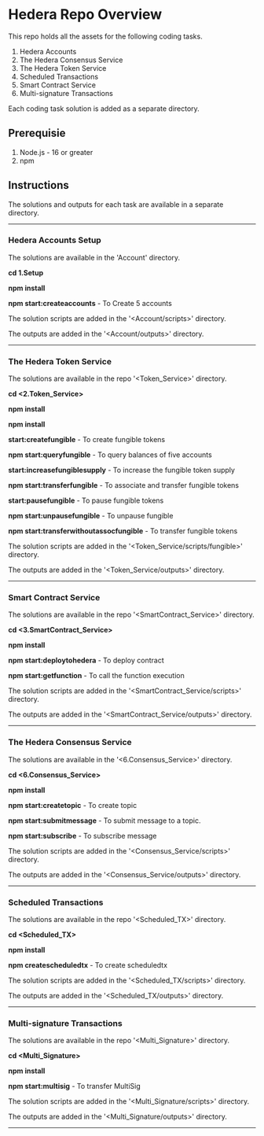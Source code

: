 # Hedera Repo Overview

This repo holds all the assets for the following coding tasks.

1. Hedera Accounts 
2. The Hedera Consensus Service
3. The Hedera Token Service
4. Scheduled Transactions 
5. Smart Contract Service
6. Multi-signature Transactions

Each coding task solution is added as a separate directory.

##  Prerequisie

1. Node.js - 16 or greater
2. npm 

## Instructions

The solutions and outputs for each task are available in a separate directory.

*****************************************************************************************************************
### Hedera Accounts Setup

  The solutions are available in the 'Account' directory.

  **cd 1.Setup**

  **npm install**

  **npm start:createaccounts**  - To Create 5 accounts


  The solution scripts are added in the  '<Account/scripts>' directory.

  The outputs are added in the '<Account/outputs>' directory.

*****************************************************************************************************************
### The Hedera Token Service

  The solutions are available in the repo '<Token_Service>' directory.

 **cd <2.Token_Service>**

  **npm install**

 **npm install**

  **start:createfungible**  - To create fungible tokens

  **npm start:queryfungible**  - To query balances of five accounts

  **start:increasefungiblesupply**  - To increase the fungible token supply

  **npm start:transferfungible**  - To associate and transfer fungible tokens

  **start:pausefungible**  - To pause fungible tokens

  **npm start:unpausefungible**  - To unpause fungible

  **npm start:transferwithoutassocfungible**  - To transfer fungible tokens



  The solution scripts are added in the  '<Token_Service/scripts/fungible>' directory.

  The outputs are added in the '<Token_Service/outputs>' directory.

*****************************************************************************************************************
### Smart Contract Service

  The solutions are available in the repo '<SmartContract_Service>' directory.

  **cd <3.SmartContract_Service>**

  **npm install**
  
  **npm start:deploytohedera**  - To deploy contract

  **npm start:getfunction**  - To call the function execution

  The solution scripts are added in the  '<SmartContract_Service/scripts>' directory.

  The outputs are added in the '<SmartContract_Service/outputs>' directory.

*****************************************************************************************************************
### The Hedera Consensus Service

  The solutions are available in the  '<6.Consensus_Service>' directory.

 **cd <6.Consensus_Service>**

  **npm install**

  **npm start:createtopic**  - To create topic

  **npm start:submitmessage**  - To submit message to a topic.

  **npm start:subscribe**  - To subscribe message


  The solution scripts are added in the  '<Consensus_Service/scripts>' directory.

  The outputs are added in the '<Consensus_Service/outputs>' directory.

*****************************************************************************************************************


### Scheduled Transactions 

  The solutions are available in the repo '<Scheduled_TX>' directory.

  **cd <Scheduled_TX>**

  **npm install**

  **npm createscheduledtx**  - To create scheduledtx


  The solution scripts are added in the  '<Scheduled_TX/scripts>' directory.

  The outputs are added in the '<Scheduled_TX/outputs>' directory.



*****************************************************************************************************************
### Multi-signature Transactions

  The solutions are available in the repo '<Multi_Signature>' directory.

  **cd <Multi_Signature>**

  **npm install**

  **npm start:multisig**  - To transfer MultiSig

 

 The solution scripts are added in the  '<Multi_Signature/scripts>' directory.

 The outputs are added in the '<Multi_Signature/outputs>' directory.

*****************************************************************************************************************

